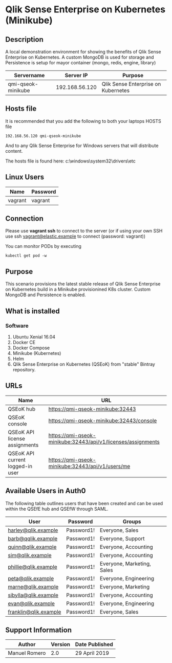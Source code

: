 # Qlik Sense Enterprise on Kubernetes (Minikube)
## Description
A local demonstration environment for showing the benefits of Qlik Sense Enterprise on Kubernetes. A custom MongoDB is used for storage and Persistence is setup for mayor container (mongo, redis, engine, library)

| Servername        | Server IP         | Purpose | 
|-------------------|-------------------|---------|
| qmi-qseok-minikube | 192.168.56.120   | Qlik Sense Enterprise on Kubernetes |

## Hosts file
It is recommended that you add the following to both your laptops HOSTS file 

```
192.168.56.120 qmi-qseok-minikube
```

And to any Qlik Sense Enterprise for Windows servers that will distribute content.

The hosts file is found here: c:\windows\system32\drivers\etc

## Linux Users
| Name | Password |
|------|-----|
|vagrant|vagrant|


## Connection
Please use __vagrant ssh__ to connect to the server (or if using your own SSH use ssh vagrant@elastic.example to connect (password: vagrant))

You can monitor PODs by executing 

```
kubectl get pod -w
```


## Purpose
This scenario provisions the latest stable release of Qlik Sense Enterprise on Kubernetes build in a Minikube provisionined K8s cluster. Custom MongoDB and Persistence is enabled.


## What is installed
### Software
1. Ubuntu Xenial 16.04
2. Docker CE
3. Docker Compose
4. Minikube (Kubernetes)
5. Helm
6. Qlik Sense Enterprise on Kubernetes (QSEoK) from "stable" Bintray repository.

## URLs

| Name | URL |
|------|-----|
|QSEoK hub|[https://qmi-qseok-minikube:32443](https://qmi-qseok-minikube:32443)|
|QSEoK console|[https://qmi-qseok-minikube:32443/console](https://qmi-qseok-minikube:32443/console)|
|QSEoK API license assignments|[https://qmi-qseok-minikube:32443/api/v1/licenses/assignments](https://qmi-qseok-minikube:32443/api/v1/licenses/assignments)|
|QSEoK API current logged-in user|[https://qmi-qseok-minikube:32443/api/v1/users/me](https://qmi-qseok-minikube:32443/api/v1/users/me)|

## Available Users in Auth0
The following table outlines users that have been created and can be used within the QSEfE hub and QSEfW through SAML.

| User | Password | Groups |
|------|----------|--------|
|harley@qlik.example|Password1!|Everyone, Sales|
|barb@qqlik.example|Password1!|Everyone, Support|
|quinn@qlik.example|Password1!|Everyone, Accounting|
|sim@qlik.example|Password1!|Everyone, Accounting|
|phillie@qlik.example|Password1!|Everyone, Marketing, Sales|
|peta@qlik.example|Password1!|Everyone, Engineering|
|marne@qlik.example|Password1!|Everyone, Marketing|
|sibylla@qlik.example|Password1!|Everyone, Accounting|
|evan@qlik.example|Password1!|Everyone, Engineering|
|franklin@qlik.example|Password1!|Everyone, Sales|



## Support Information
| Author | Version | Date Published |
|--------|---------|----------------|
|Manuel Romero|2.0|29 April 2019|
